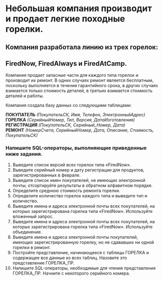 # Небольшая компания производит и продает легкие походные горелки.

## Компания разработала линию из трех горелок: 
## **FiredNow, FiredAlways и FiredAtCamp.**
Компания продает запасные части для каждого типа горелок и производит их ремонт. 
В одних случаях ремонт является бесплатным, поскольку выполняется в течение гарантийного срока, 
в других случаях взимается только стоимость деталей, в третьих взимается стоимость деталей и работы.

Компания создала базу данных со следующими таблицами: 

**ПОКУПАТЕЛЬ** _(ПокупательСК, Имя, Телефон, ЭлектронныйАдрес)_  
**ГОРЕЛКА** _(СерийныйНомер, Тип, Версия, ДатаИзготовления)_  
**РЕГИСТРАЦИЯ** _(ПокупательСК, Серийный_Номер, Дата)_  
**РЕМОНТ** _(НомерСчета, СерийныйНомер, Дата, Описание, Стоимость, ПокупательСК)_  


### **Напишите SQL-операторы, выполняющие приведенные ниже задания.**
1. Выведите список версий всех горелок типа «FiredNow».
2. Выведите серийный номер и дату регистрации для продуктов, зарегистрированных в феврале.
3. Выведите список имен покупателей, не имеющих электронной почты; отсортируйте результаты в обратном алфавитном порядке.
4. Определите среднюю стоимость ремонта горелки.
5. Определите количество горелок каждого типа и выведите тип и количество.
6. Выведите имена и адреса электронной почты всех покупателей, на которых зарегистрирована горелка типа «FiredNow». Используйте вложенный запрос.
7. Выведите имена и адреса электронной почты всех покупателей, на которых зарегистрирована горелка типа «FiredNow». Используйте объединение.
8. Выведите имена и адреса электронной почты покупателей, имеющих зарегистрированную горелку, но не сдававших ни одной горелки в ремонт.
9. Постройте представление, начинающееся с таблицы ГОРЕЛКА и содержащее все данные из всех таблиц. Назовите это представление ГОРЕЛКА_ПР.
10. Напишите SQL-операторы, необходимые для чтения представления ГОРЕЛКА_ПР. Начните с некоторого серийного номера.